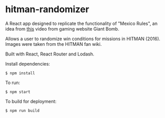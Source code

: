 # hitman-randomizer

A React app designed to replicate the functionality of "Mexico Rules", an idea from [this](https://www.youtube.com/watch?v=ZUkOPrbj0yA) video from gaming website Giant Bomb.

Allows a user to randomize win conditions for missions in HITMAN (2016). Images were taken from the HITMAN fan wiki.

Built with React, React Router and Lodash.

Install dependencies:

`$ npm install`

To run:

`$ npm start`

To build for deployment:

`$ npm run build`
